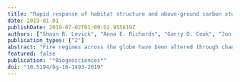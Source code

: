 ```yaml
---
title: "Rapid response of habitat structure and above-ground carbon storage to altered fire regimes in tropical savanna"
date: 2019-01-01
publishDate: 2019-07-02T01:09:02.955819Z
authors: ["Shaun R. Levick", "Anna E. Richards", "Garry D. Cook", "Jon Schatz", "Marcus Guderle", "Richard J. Williams", "Parash Subedi", "Susan E. Trumbore", "Alan N. Andersen"]
publication_types: ["2"]
abstract: "Fire regimes across the globe have been altered through changes in land-use, land management and climate conditions. Understanding how these modified fire regimes impact vegetation structure and dynamics is essential for informed biodiversity conservation and carbon management in savanna ecosystems. We used a long-term fire experiment at the Territory Wildlife Park (TWP), northern Australia, to investigate the consequences of altered fire regimes for habitat structure and aboveground carbon storage. We mapped vegetation three-dimensional (3D) structure in high spatial resolution with airborne LiDAR, across 18 replicated 1ha plots of varying fire frequency and season treatments. We used LiDAR-derived canopy height and cover metrics to extrapolate field-based measures of woody biomass to the full extent of the experimental site (R2=0.82, RMSE=7.35tCha&minus;1), and analysed differences in aboveground carbon storage and 3D structure among treatments. Woody canopy cover and biomass were highest in the absence of fire (76% and 39.8tCha&minus;1) and lowest in plots burnt late in the dry season on a biennial basis (42% and 18.2tCha&minus;1). Woody canopy vertical profiles differed among all six fire treatments, with greatest divergence in height classes 5m. Our results highlight the large extent to which fire management can shape 3D structural patterns in savanna landscapes, even over time frames as short as a decade. The structural profile changes shown here, and the quantification of carbon reduction under late dry season burning, have important implications for faunal habitat conservation and carbon sequestration/emission reduction initiatives in the region."
featured: false
publication: "*Biogeosciences*"
doi: "10.5194/bg-16-1493-2019"
---
```


